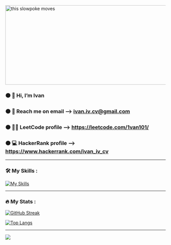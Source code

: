 

<img src="https://media.tenor.com/GVk4jB2u_i8AAAAd/coding.gif" alt="this slowpoke moves"  width="1200" height="250" alt="404 image"/>



### 🟠 👋 Hi, I’m Ivan
### 🟠 📧 Reach me on email --> <a href="mailto:ivan.iv.cv@gmail.com">ivan.iv.cv@gmail.com</a>
### 🟠 🧑‍💻 LeetCode profile --> https://leetcode.com/1van101/
### 🟠 💻 HackerRank profile --> https://www.hackerrank.com/ivan_iv_cv

<hr />

### :hammer_and_wrench: My Skills :


[![My Skills](https://skillicons.dev/icons?i=py,html,css,mysql,js,vscode,django,docker,github,postgres,postman,sqlite)](https://skillicons.dev)

<hr />

### :fire: My Stats :

[![GitHub Streak](http://github-readme-streak-stats.herokuapp.com?user=1van101&layout=compact)](https://github.com/1van101?tab=repositories)

[![Top Langs](https://github-readme-stats.vercel.app/api/top-langs/?username=1van101)](https://github.com/1van101?tab=repositories)

<hr />

![](https://komarev.com/ghpvc/?username=1van101&color=blue)

